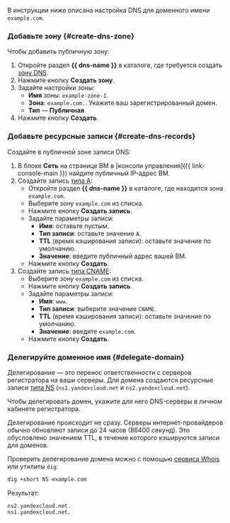 В инструкции ниже описана настройка DNS для доменного имени `example.com`.

### Добавьте зону {#create-dns-zone}

Чтобы добавить публичную зону:
1. Откройте раздел **{{ dns-name }}** в каталоге, где требуется создать [зону DNS](../../dns/concepts/dns-zone.md).
1. Нажмите кнопку **Создать зону**.
1. Задайте настройки зоны:
	* **Имя** зоны: `example-zone-1`.
	* **Зона**: `example.com.`. Укажите ваш зарегистрированный домен.
	* **Тип** — **Публичная**.
1. Нажмите кнопку **Создать**.

### Добавьте ресурсные записи {#create-dns-records}

Создайте в публичной зоне записи DNS:
1. В блоке **Сеть** на странице ВМ в [консоли управления]({{ link-console-main }}) найдите публичный IP-адрес ВМ.
1. Создайте запись [типа А](../../dns/concepts/resource-record.md#a):
	* Откройте раздел **{{ dns-name }}** в каталоге, где находится зона `example.com`.
	* Выберите зону `example.com` из списка.
	* Нажмите кнопку **Создать запись**.
	* Задайте параметры записи:
		* **Имя**: оставьте пустым.
		* **Тип записи**: оставьте значение `А`.
		* **TTL** (время кэширования записи): оставьте значение по умолчанию.
		* **Значение**: введите публичный адрес вашей ВМ.
	* Нажмите кнопку **Создать**.
1. Создайте запись [типа CNAME](../../dns/concepts/resource-record.md#cname):
	* Выберите зону `example.com` из списка.
	* Нажмите кнопку **Создать запись**.
	* Задайте параметры записи:
		* **Имя**: `www`.
		* **Тип записи**: выберите значение `CNAME`.
		* **TTL** (время кэширования записи): оставьте значение по умолчанию.
		* **Значение**: введите `example.com`.
	* Нажмите кнопку **Создать**.

### Делегируйте доменное имя {#delegate-domain}

Делегирование — это перенос ответственности с серверов регистратора на ваши серверы. Для домена создаются ресурсные записи [типа NS](../../dns/concepts/resource-record.md#ns) (`ns1.yandexcloud.net` и `ns2.yandexcloud.net`).

Чтобы делегировать домен, укажите для него DNS-серверы в личном кабинете регистратора.

Делегирование происходит не сразу. Серверы интернет-провайдеров обычно обновляют записи до 24 часов (86400 секунд). Это обусловлено значением TTL, в течение которого кэшируются записи для доменов.

Проверить делегирование домена можно с помощью [сервиса Whois](https://www.reg.ru/whois/check_site) или утилиты `dig`:
```bash
dig +short NS example.com
```
Результат:
```
ns2.yandexcloud.net.
ns1.yandexcloud.net.
```
